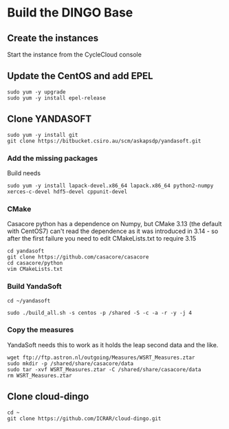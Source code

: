 # Build the DINGO Base

## Create the instances

Start the instance from the CycleCloud console

## Update the CentOS and add EPEL
```
sudo yum -y upgrade
sudo yum -y install epel-release
```

## Clone YANDASOFT

```
sudo yum -y install git
git clone https://bitbucket.csiro.au/scm/askapsdp/yandasoft.git
```

### Add the missing packages

Build needs
```
sudo yum -y install lapack-devel.x86_64 lapack.x86_64 python2-numpy xerces-c-devel hdf5-devel cppunit-devel
```

### CMake 

Casacore python has a dependence on Numpy, but CMake 3.13 (the default with CentOS7)
can't read the dependence as it was introduced in 3.14 - so after the first failure you need to edit CMakeLists.txt 
to require 3.15

```
cd yandasoft
git clone https://github.com/casacore/casacore
cd casacore/python 
vim CMakeLists.txt
```

### Build YandaSoft
```
cd ~/yandasoft 

sudo ./build_all.sh -s centos -p /shared -S -c -a -r -y -j 4
```

### Copy the measures 

YandaSoft needs this to work as it holds the leap second data and the like.

```
wget ftp://ftp.astron.nl/outgoing/Measures/WSRT_Measures.ztar
sudo mkdir -p /shared/share/casacore/data
sudo tar -xvf WSRT_Measures.ztar -C /shared/share/casacore/data
rm WSRT_Measures.ztar
```

## Clone cloud-dingo
```
cd ~
git clone https://github.com/ICRAR/cloud-dingo.git
```
